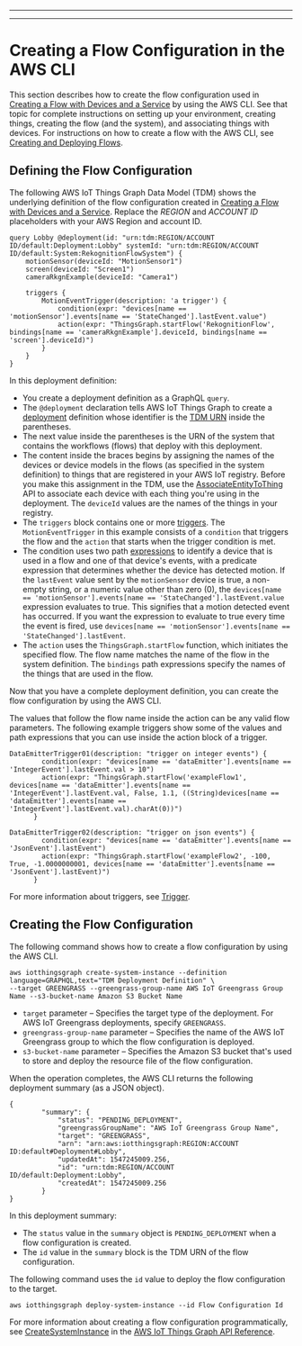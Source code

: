 --------

--------

# Creating a Flow Configuration in the AWS CLI<a name="iot-tg-sysdeploy-depconfig-cli"></a>

This section describes how to create the flow configuration used in [Creating a Flow with Devices and a Service](iot-tg-gs-thingdev-sample.html) by using the AWS CLI\. See that topic for complete instructions on setting up your environment, creating things, creating the flow \(and the system\), and associating things with devices\. For instructions on how to create a flow with the AWS CLI, see [Creating and Deploying Flows](iot-tg-workflows-gs.html)\.

## Defining the Flow Configuration<a name="iot-tg-sysdeploy-depconfig-cli-defdoc"></a>

The following AWS IoT Things Graph Data Model \(TDM\) shows the underlying definition of the flow configuration created in [Creating a Flow with Devices and a Service](iot-tg-gs-thingdev-sample.html)\. Replace the *REGION* and *ACCOUNT ID* placeholders with your AWS Region and account ID\.

```
query Lobby @deployment(id: "urn:tdm:REGION/ACCOUNT ID/default:Deployment:Lobby" systemId: "urn:tdm:REGION/ACCOUNT ID/default:System:RekognitionFlowSystem") {
    motionSensor(deviceId: "MotionSensor1")
    screen(deviceId: "Screen1")
    cameraRkgnExample(deviceId: "Camera1")
    
    triggers {
        MotionEventTrigger(description: 'a trigger') {
            condition(expr: "devices[name == 'motionSensor'].events[name == 'StateChanged'].lastEvent.value") 
            action(expr: "ThingsGraph.startFlow('RekognitionFlow', bindings[name == 'cameraRkgnExample'].deviceId, bindings[name == 'screen'].deviceId)")
        }
    }
}
```

In this deployment definition:
+ You create a deployment definition as a GraphQL `query`\.
+ The `@deployment` declaration tells AWS IoT Things Graph to create a [deployment](iot-tg-models-tdm-iot-sdc-deployconfig.html) definition whose identifier is the [TDM URN](https://docs.aws.amazon.com/thingsgraph/latest/ug/iot-tg-models-tdm-urnscheme.html) inside the parentheses\. 
+ The next value inside the parentheses is the URN of the system that contains the workflows \(flows\) that deploy with this deployment\.
+ The content inside the braces begins by assigning the names of the devices or device models in the flows \(as specified in the system definition\) to things that are registered in your AWS IoT registry\. Before you make this assignment in the TDM, use the [AssociateEntityToThing](https://docs.aws.amazon.com/thingsgraph/latest/APIReference/API_AssociateEntityToThing.html) API to associate each device with each thing you're using in the deployment\. The `deviceId` values are the names of the things in your registry\.
+ The `triggers` block contains one or more [triggers](iot-tg-models-tdm-iot-trigger.html)\. The `MotionEventTrigger` in this example consists of a `condition` that triggers the flow and the `action` that starts when the trigger condition is met\.
+ The condition uses two path [expressions](iot-tg-models-tdm-expressions.html) to identify a device that is used in a flow and one of that device's events, with a predicate expression that determines whether the device has detected motion\. If the `lastEvent` value sent by the `motionSensor` device is true, a non\-empty string, or a numeric value other than zero \(0\), the `devices[name == 'motionSensor'].events[name == 'StateChanged'].lastEvent.value` expression evaluates to true\. This signifies that a motion detected event has occurred\. If you want the expression to evaluate to true every time the event is fired, use `devices[name == 'motionSensor'].events[name == 'StateChanged'].lastEvent`\.
+ The `action` uses the `ThingsGraph.startFlow` function, which initiates the specified flow\. The flow name matches the name of the flow in the system definition\. The `bindings` path expressions specify the names of the things that are used in the flow\.

Now that you have a complete deployment definition, you can create the flow configuration by using the AWS CLI\.

The values that follow the flow name inside the action can be any valid flow parameters\. The following example triggers show some of the values and path expressions that you can use inside the action block of a trigger\.

```
DataEmitterTrigger01(description: "trigger on integer events") {
        condition(expr: "devices[name == 'dataEmitter'].events[name == 'IntegerEvent'].lastEvent.val > 10")
        action(expr: "ThingsGraph.startFlow('exampleFlow1', devices[name == 'dataEmitter'].events[name == 'IntegerEvent'].lastEvent.val, False, 1.1, ((String)devices[name == 'dataEmitter'].events[name == 'IntegerEvent'].lastEvent.val).charAt(0))")
      }

DataEmitterTrigger02(description: "trigger on json events") {
        condition(expr: "devices[name == 'dataEmitter'].events[name == 'JsonEvent'].lastEvent")
        action(expr: "ThingsGraph.startFlow('exampleFlow2', -100, True, -1.0000000001, devices[name == 'dataEmitter'].events[name == 'JsonEvent'].lastEvent)")
      }
```

For more information about triggers, see [Trigger](iot-tg-models-tdm-iot-trigger.html)\.

## Creating the Flow Configuration<a name="iot-tg-sysdeploy-depconfig-cli-create"></a>

The following command shows how to create a flow configuration by using the AWS CLI\.

```
aws iotthingsgraph create-system-instance --definition language=GRAPHQL,text="TDM Deployment Definition" \
--target GREENGRASS --greengrass-group-name AWS IoT Greengrass Group Name --s3-bucket-name Amazon S3 Bucket Name
```
+ `target` parameter – Specifies the target type of the deployment\. For AWS IoT Greengrass deployments, specify `GREENGRASS`\.
+ `greengrass-group-name` parameter – Specifies the name of the AWS IoT Greengrass group to which the flow configuration is deployed\.
+ `s3-bucket-name` parameter – Specifies the Amazon S3 bucket that's used to store and deploy the resource file of the flow configuration\.

When the operation completes, the AWS CLI returns the following deployment summary \(as a JSON object\)\.

```
{
        "summary": {
            "status": "PENDING_DEPLOYMENT",
            "greengrassGroupName": "AWS IoT Greengrass Group Name",
            "target": "GREENGRASS",
            "arn": "arn:aws:iotthingsgraph:REGION:ACCOUNT ID:default#Deployment#Lobby",
            "updatedAt": 1547245009.256,
            "id": "urn:tdm:REGION/ACCOUNT ID/default:Deployment:Lobby",
            "createdAt": 1547245009.256
        }
}
```

In this deployment summary:
+ The `status` value in the `summary` object is `PENDING_DEPLOYMENT` when a flow configuration is created\.
+ The `id` value in the `summary` block is the TDM URN of the flow configuration\.

 The following command uses the `id` value to deploy the flow configuration to the target\.

```
aws iotthingsgraph deploy-system-instance --id Flow Configuration Id
```

For more information about creating a flow configuration programmatically, see [CreateSystemInstance](https://docs.aws.amazon.com/thingsgraph/latest/APIReference/API_CreateSystemInstance.html) in the [AWS IoT Things Graph API Reference](https://docs.aws.amazon.com/thingsgraph/latest/APIReference/)\.
